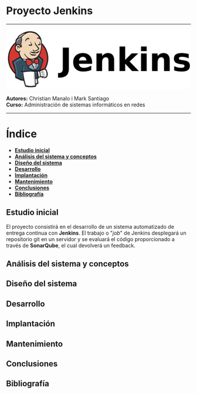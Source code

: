 # Proyecto Jenkins

<hr/>

[![Jenkins photo][jenkins-photo]][jenkins-url]

**Autores:**  Christian Manalo i Mark Santiago <br/>
**Curso:** Administración de sistemas informáticos en redes

<hr/>

# Índice

- **[Estudio inicial](#estudio-inicial)**
- **[Análisis del sistema y conceptos](#análisis-del-sistema-y-conceptos)**
- **[Diseño del sistema](#diseño-del-sistema)**
- **[Desarrollo](#desarrollo)**
- **[Implantación](#implantación)**
- **[Mantenimiento](#mantenimiento)**
- **[Conclusiones](#conclusiones)**
- **[Bibliografía](#bibliografía)**

## Estudio inicial

El proyecto consistirá en el desarrollo de un sistema automatizado de entrega continua con **Jenkins**. El trabajo o "*job*" de Jenkins desplegará un repositorio git en un servidor y se evaluará el código proporcionado a través de **SonarQube**, el cual devolverá un feedback.

## Análisis del sistema y conceptos

## Diseño del sistema

## Desarrollo

## Implantación

## Mantenimiento

## Conclusiones

## Bibliografía


[jenkins-photo]: images/Jenkins.png
[jenkins-url]: https://www.jenkins.io/